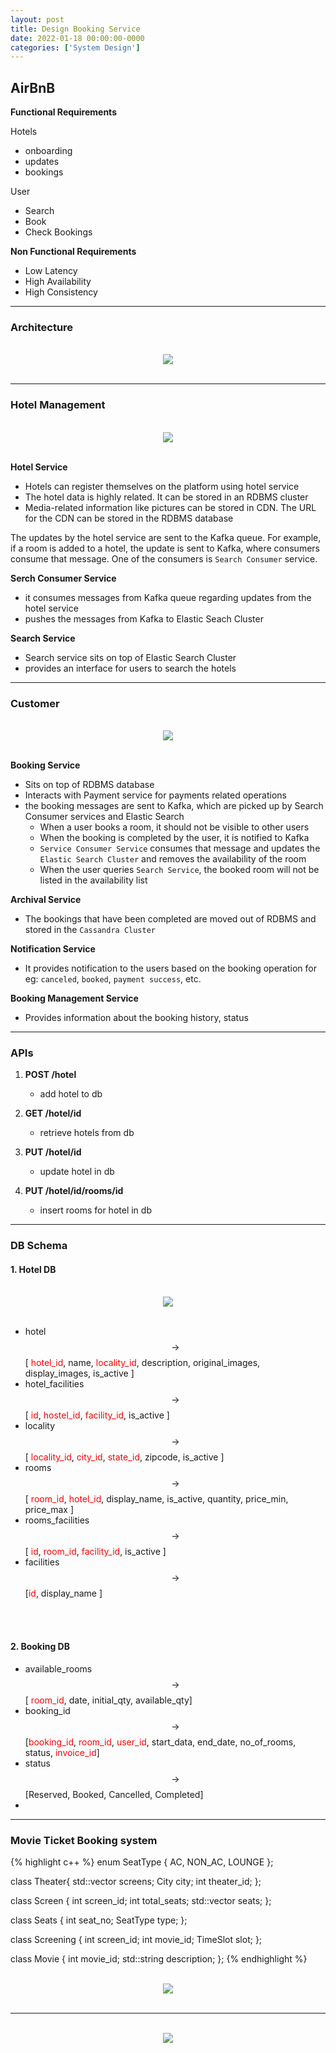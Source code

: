 ```yaml
---
layout: post
title: Design Booking Service
date: 2022-01-18 00:00:00-0000
categories: ['System Design']
---
```


## AirBnB


**Functional Requirements**

Hotels
* onboarding
* updates
* bookings

User
* Search
* Book
* Check Bookings

**Non Functional Requirements**
* Low Latency
* High Availability
* High Consistency

---
### Architecture
<br/>
<div>
    <center><img src="{{ site.baseurl }}/assets/img/booking/architecture.png"></center>
</div>
<br/>

---
### Hotel Management 

<br/>
<div>
    <center><img src="{{ site.baseurl }}/assets/img/booking/hotel.png"></center>
</div>
<br/>

**Hotel Service** 
* Hotels can register themselves on the platform using hotel service
* The hotel data is highly related. It can be stored in an RDBMS cluster
* Media-related information like pictures can be stored in CDN. The URL for the CDN can be stored in the RDBMS database

The updates by the hotel service are sent to the Kafka queue. For example, if a room is added to a hotel, the update is sent to Kafka, where consumers consume that message. One of the consumers is `Search Consumer` service. 

**Serch Consumer Service**

* it consumes messages from Kafka queue regarding updates from the hotel service
* pushes the messages from Kafka to Elastic Seach Cluster

**Search Service**

* Search service sits on top of Elastic Search Cluster 
* provides an interface for users to search the hotels

---

### Customer
<br/>
<div>
    <center><img src="{{ site.baseurl }}/assets/img/booking/customer.png"></center>
</div>
<br/>

**Booking Service**
* Sits on top of RDBMS database
* Interacts with Payment service for payments related operations
* the booking messages are sent to Kafka, which are picked up by Search Consumer services and Elastic Search
    * When a user books a room, it should not be visible to other users
    * When the booking is completed by the user, it is notified to Kafka
    * `Service Consumer Service` consumes that message and updates the `Elastic Search Cluster` and removes the availability of the room
    * When the user queries `Search Service`, the booked room will not be listed in the availability list


**Archival Service**
* The bookings that have been completed are moved out of RDBMS and stored in the `Cassandra Cluster`

**Notification Service**
* It provides notification to the users based on the booking operation for eg: `canceled`, `booked`, `payment success`, etc. 

**Booking Management Service**
* Provides information about the booking history, status

---

### APIs

1. **POST /hotel**
    * add hotel to db

2. **GET /hotel/id**
    * retrieve hotels from db

3. **PUT /hotel/id**
    * update hotel in db

4. **PUT /hotel/id/rooms/id**
    * insert rooms for hotel in db

----

### DB Schema


#### 1. Hotel DB
<br/>
<div>
    <center><img src="{{ site.baseurl }}/assets/img/booking/db_schema.png"></center>
</div>
<br/>

* hotel $$\rightarrow$$ [ <font color="red">hotel_id</font>, name, <font color="red">locality_id</font>, description, original_images, display_images, is_active ]
* hotel_facilities $$\rightarrow$$ [ <font color="red">id</font>, <font color="red">hostel_id</font>, <font color="red">facility_id</font>, is_active ]
* locality $$\rightarrow$$ [ <font color="red">locality_id</font>, <font color="red">city_id</font>, <font color="red">state_id</font>, zipcode, is_active ]
* rooms $$\rightarrow$$ [ <font color="red">room_id</font>, <font color="red">hotel_id</font>, display_name, is_active, quantity, price_min, price_max ]
* rooms_facilities $$\rightarrow$$ [ <font color="red">id</font>, <font color="red">room_id</font>, <font color="red">facility_id</font>, is_active ]
* facilities $$\rightarrow$$ [<font color="red">id</font>, display_name ]

<br/>
<br/>


#### 2. Booking DB

* available_rooms $$\rightarrow$$ [ <font color="red">room_id</font>, date, initial_qty, available_qty]
* booking_id $$\rightarrow$$ [<font color="red">booking_id</font>, <font color="red">room_id</font>, <font color="red">user_id</font>, start_data, end_date, no_of_rooms, status, <font color="red">invoice_id</font>]
* status $$\rightarrow$$ [Reserved, Booked, Cancelled, Completed]
* 

---

### Movie Ticket Booking system

{% highlight c++ %}
enum SeatType {
    AC,
    NON_AC,
    LOUNGE
};

class Theater{
    std::vector<Screen> screens;
    City city;
    int theater_id;
};

class Screen {
    int screen_id;
    int total_seats;
    std::vector<Seats> seats;
};

class Seats {
    int seat_no;
    SeatType type;
};

class Screening {
    int screen_id;
    int movie_id;
    TimeSlot slot;
};

class Movie {
    int movie_id;
    std::string description;
};
{% endhighlight %}



<br/>
<div>
    <center><img src="{{ site.baseurl }}/assets/img/booking/ticket.png"></center>
</div>
<br/>

----

<br/>
<div>
    <center><img src="{{ site.baseurl }}/assets/img/booking/MovieTicketDB.png"></center>
</div>
<br/>

